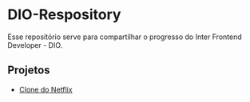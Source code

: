 # DIO-Respository

Esse reposítório serve para compartilhar o progresso do Inter Frontend Developer - DIO.

## Projetos

 - [Clone do Netflix](https://github.com/CarryAEstranha/Netflix-Clone)
